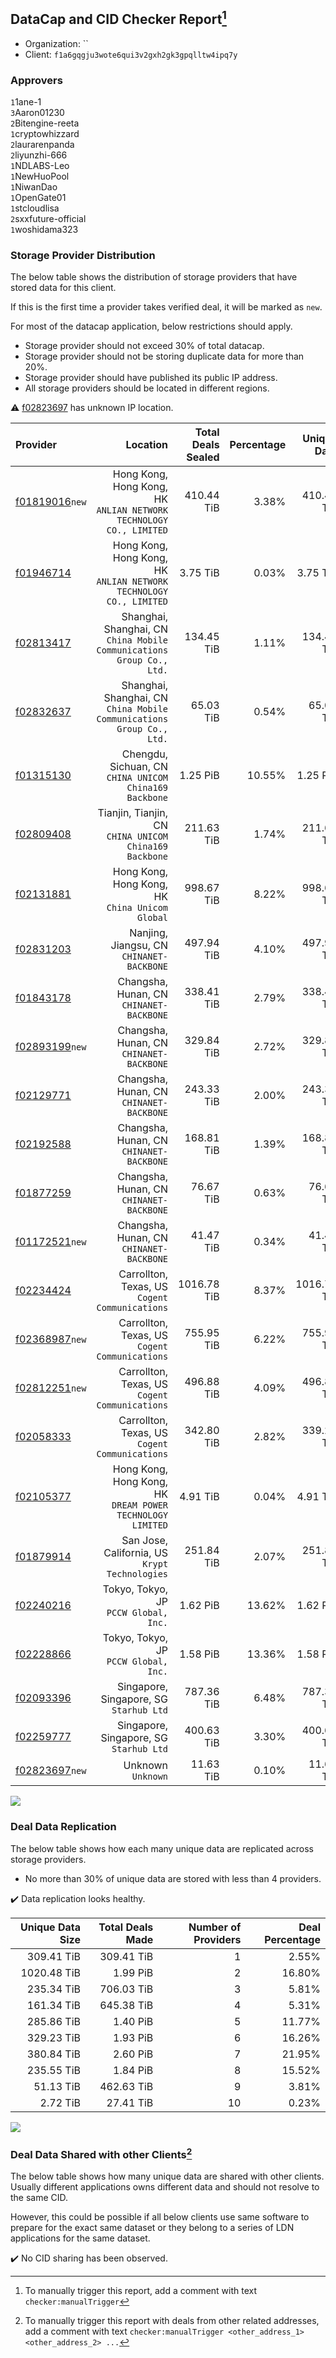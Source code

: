 ## DataCap and CID Checker Report[^1]
 - Organization: ``
 - Client: `f1a6gqgju3wote6qui3v2gxh2gk3gpqlltw4ipq7y`
### Approvers
`1`1ane-1<br/>`3`Aaron01230<br/>`2`Bitengine-reeta<br/>`1`cryptowhizzard<br/>`2`laurarenpanda<br/>`2`liyunzhi-666<br/>`1`NDLABS-Leo<br/>`1`NewHuoPool<br/>`1`NiwanDao<br/>`1`OpenGate01<br/>`1`stcloudlisa<br/>`2`sxxfuture-official<br/>`1`woshidama323


### Storage Provider Distribution
The below table shows the distribution of storage providers that have stored data for this client.

If this is the first time a provider takes verified deal, it will be marked as `new`.

For most of the datacap application, below restrictions should apply.
 - Storage provider should not exceed 30% of total datacap.
 - Storage provider should not be storing duplicate data for more than 20%.
 - Storage provider should have published its public IP address.
 - All storage providers should be located in different regions.

⚠️ [f02823697](https://filfox.info/en/address/f02823697) has unknown IP location.

| Provider                                                    |                                                                 Location | Total Deals Sealed | Percentage | Unique Data | Duplicate Deals |
| :---------------------------------------------------------- | -----------------------------------------------------------------------: | -----------------: | ---------: | ----------: | --------------: |
| [f01819016](https://filfox.info/en/address/f01819016)`new`  |    Hong Kong, Hong Kong, HK<br/>`ANLIAN NETWORK TECHNOLOGY CO., LIMITED` |         410.44 TiB |      3.38% |  410.44 TiB |           0.00% |
| [f01946714](https://filfox.info/en/address/f01946714)       |    Hong Kong, Hong Kong, HK<br/>`ANLIAN NETWORK TECHNOLOGY CO., LIMITED` |           3.75 TiB |      0.03% |    3.75 TiB |           0.00% |
| [f02813417](https://filfox.info/en/address/f02813417)       | Shanghai, Shanghai, CN<br/>`China Mobile Communications Group Co., Ltd.` |         134.45 TiB |      1.11% |  134.45 TiB |           0.00% |
| [f02832637](https://filfox.info/en/address/f02832637)       | Shanghai, Shanghai, CN<br/>`China Mobile Communications Group Co., Ltd.` |          65.03 TiB |      0.54% |   65.03 TiB |           0.00% |
| [f01315130](https://filfox.info/en/address/f01315130)       |                Chengdu, Sichuan, CN<br/>`CHINA UNICOM China169 Backbone` |           1.25 PiB |     10.55% |    1.25 PiB |           0.00% |
| [f02809408](https://filfox.info/en/address/f02809408)       |                Tianjin, Tianjin, CN<br/>`CHINA UNICOM China169 Backbone` |         211.63 TiB |      1.74% |  211.63 TiB |           0.00% |
| [f02131881](https://filfox.info/en/address/f02131881)       |                       Hong Kong, Hong Kong, HK<br/>`China Unicom Global` |         998.67 TiB |      8.22% |  998.67 TiB |           0.00% |
| [f02831203](https://filfox.info/en/address/f02831203)       |                             Nanjing, Jiangsu, CN<br/>`CHINANET-BACKBONE` |         497.94 TiB |      4.10% |  497.94 TiB |           0.00% |
| [f01843178](https://filfox.info/en/address/f01843178)       |                              Changsha, Hunan, CN<br/>`CHINANET-BACKBONE` |         338.41 TiB |      2.79% |  338.41 TiB |           0.00% |
| [f02893199](https://filfox.info/en/address/f02893199)`new`  |                              Changsha, Hunan, CN<br/>`CHINANET-BACKBONE` |         329.84 TiB |      2.72% |  329.84 TiB |           0.00% |
| [f02129771](https://filfox.info/en/address/f02129771)       |                              Changsha, Hunan, CN<br/>`CHINANET-BACKBONE` |         243.33 TiB |      2.00% |  243.33 TiB |           0.00% |
| [f02192588](https://filfox.info/en/address/f02192588)       |                              Changsha, Hunan, CN<br/>`CHINANET-BACKBONE` |         168.81 TiB |      1.39% |  168.81 TiB |           0.00% |
| [f01877259](https://filfox.info/en/address/f01877259)       |                              Changsha, Hunan, CN<br/>`CHINANET-BACKBONE` |          76.67 TiB |      0.63% |   76.67 TiB |           0.00% |
| [f01172521](https://filfox.info/en/address/f01172521)`new`  |                              Changsha, Hunan, CN<br/>`CHINANET-BACKBONE` |          41.47 TiB |      0.34% |   41.47 TiB |           0.00% |
| [f02234424](https://filfox.info/en/address/f02234424)       |                        Carrollton, Texas, US<br/>`Cogent Communications` |        1016.78 TiB |      8.37% | 1016.78 TiB |           0.00% |
| [f02368987](https://filfox.info/en/address/f02368987)`new`  |                        Carrollton, Texas, US<br/>`Cogent Communications` |         755.95 TiB |      6.22% |  755.95 TiB |           0.00% |
| [f02812251](https://filfox.info/en/address/f02812251)`new`  |                        Carrollton, Texas, US<br/>`Cogent Communications` |         496.88 TiB |      4.09% |  496.88 TiB |           0.00% |
| [f02058333](https://filfox.info/en/address/f02058333)       |                        Carrollton, Texas, US<br/>`Cogent Communications` |         342.80 TiB |      2.82% |  339.27 TiB |           1.03% |
| [f02105377](https://filfox.info/en/address/f02105377)       |            Hong Kong, Hong Kong, HK<br/>`DREAM POWER TECHNOLOGY LIMITED` |           4.91 TiB |      0.04% |    4.91 TiB |           0.00% |
| [f01879914](https://filfox.info/en/address/f01879914)       |                        San Jose, California, US<br/>`Krypt Technologies` |         251.84 TiB |      2.07% |  251.84 TiB |           0.00% |
| [f02240216](https://filfox.info/en/address/f02240216)       |                                 Tokyo, Tokyo, JP<br/>`PCCW Global, Inc.` |           1.62 PiB |     13.62% |    1.62 PiB |           0.00% |
| [f02228866](https://filfox.info/en/address/f02228866)       |                                 Tokyo, Tokyo, JP<br/>`PCCW Global, Inc.` |           1.58 PiB |     13.36% |    1.58 PiB |           0.00% |
| [f02093396](https://filfox.info/en/address/f02093396)       |                               Singapore, Singapore, SG<br/>`Starhub Ltd` |         787.36 TiB |      6.48% |  787.33 TiB |           0.00% |
| [f02259777](https://filfox.info/en/address/f02259777)       |                               Singapore, Singapore, SG<br/>`Starhub Ltd` |         400.63 TiB |      3.30% |  400.63 TiB |           0.00% |
| [f02823697](https://filfox.info/en/address/f02823697)`new`  |                                                    Unknown<br/>`Unknown` |          11.63 TiB |      0.10% |   11.63 TiB |           0.00% |

<img src="https://raw.githubusercontent.com/data-preservation-programs/filplus-checker-assets/main/filecoin-project/filecoin-plus-large-datasets/issues/2029/1708011181766.png"/>

### Deal Data Replication
The below table shows how each many unique data are replicated across storage providers.

- No more than 30% of unique data are stored with less than 4 providers.

✔️ Data replication looks healthy.

| Unique Data Size | Total Deals Made | Number of Providers | Deal Percentage |
| ---------------: | ---------------: | ------------------: | --------------: |
|       309.41 TiB |       309.41 TiB |                   1 |           2.55% |
|      1020.48 TiB |         1.99 PiB |                   2 |          16.80% |
|       235.34 TiB |       706.03 TiB |                   3 |           5.81% |
|       161.34 TiB |       645.38 TiB |                   4 |           5.31% |
|       285.86 TiB |         1.40 PiB |                   5 |          11.77% |
|       329.23 TiB |         1.93 PiB |                   6 |          16.26% |
|       380.84 TiB |         2.60 PiB |                   7 |          21.95% |
|       235.55 TiB |         1.84 PiB |                   8 |          15.52% |
|        51.13 TiB |       462.63 TiB |                   9 |           3.81% |
|         2.72 TiB |        27.41 TiB |                  10 |           0.23% |

<img src="https://raw.githubusercontent.com/data-preservation-programs/filplus-checker-assets/main/filecoin-project/filecoin-plus-large-datasets/issues/2029/1708011182502.png"/>

### Deal Data Shared with other Clients[^3]
The below table shows how many unique data are shared with other clients.
Usually different applications owns different data and should not resolve to the same CID.

However, this could be possible if all below clients use same software to prepare for the exact same dataset or they belong to a series of LDN applications for the same dataset.

✔️ No CID sharing has been observed.

[^1]: To manually trigger this report, add a comment with text `checker:manualTrigger`

[^2]: Deals from those addresses are combined into this report as they are specified with `checker:manualTrigger`

[^3]: To manually trigger this report with deals from other related addresses, add a comment with text `checker:manualTrigger <other_address_1> <other_address_2> ...`
